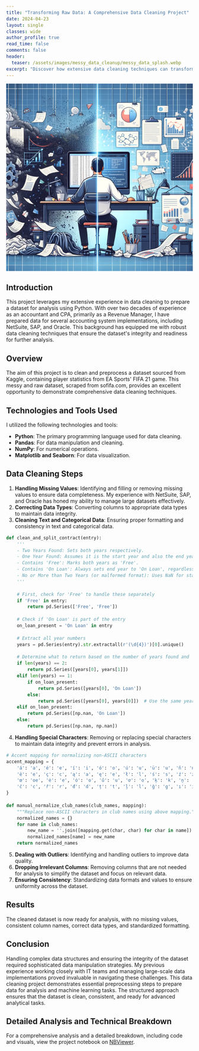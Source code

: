 ```yaml
---
title: "Transforming Raw Data: A Comprehensive Data Cleaning Project"
date: 2024-04-23
layout: single
classes: wide
author_profile: true
read_time: false
comments: false
header:
  teaser: /assets/images/messy_data_cleanup/messy_data_splash.webp
excerpt: "Discover how extensive data cleaning techniques can transform messy, raw datasets into clean, ready-to-analyze data."
---
```


![Messy Data Image](/assets/images/messy_data_cleanup/messy_data_splash.webp)

## Introduction

This project leverages my extensive experience in data cleaning to prepare a dataset for analysis using Python. With over two decades of experience as an accountant and CPA, primarily as a Revenue Manager, I have prepared data for several accounting system implementations, including NetSuite, SAP, and Oracle. This background has equipped me with robust data cleaning techniques that ensure the dataset's integrity and readiness for further analysis.

## Overview

The aim of this project is to clean and preprocess a dataset sourced from Kaggle, containing player statistics from EA Sports' FIFA 21 game. This messy and raw dataset, scraped from sofifa.com, provides an excellent opportunity to demonstrate comprehensive data cleaning techniques.

## Technologies and Tools Used

I utilized the following technologies and tools:
- **Python**: The primary programming language used for data cleaning.
- **Pandas**: For data manipulation and cleaning.
- **NumPy**: For numerical operations.
- **Matplotlib and Seaborn**: For data visualization.

## Data Cleaning Steps

1. **Handling Missing Values**: Identifying and filling or removing missing values to ensure data completeness. My experience with NetSuite, SAP, and Oracle has honed my ability to manage large datasets effectively.
2. **Correcting Data Types**: Converting columns to appropriate data types to maintain data integrity.
3. **Cleaning Text and Categorical Data**: Ensuring proper formatting and consistency in text and categorical data.

```python
def clean_and_split_contract(entry):
    '''
    - Two Years Found: Sets both years respectively.
    - One Year Found: Assumes it is the start year and also the end year unless 'On Loan' is present.
    - Contains 'Free': Marks both years as 'Free'.
    - Contains 'On Loan': Always sets end year to 'On Loan', regardless of the number of years extracted.
    - No or More than Two Years (or malformed format): Uses NaN for start year and sets end year to 'On Loan' if specified.
    '''
    
    # First, check for 'Free' to handle these separately
    if 'Free' in entry:
        return pd.Series(['Free', 'Free'])

    # Check if 'On Loan' is part of the entry
    on_loan_present = 'On Loan' in entry

    # Extract all year numbers
    years = pd.Series(entry).str.extractall(r'(\d{4})')[0].unique()

    # Determine what to return based on the number of years found and 'On Loan' status
    if len(years) == 2:
        return pd.Series([years[0], years[1]])
    elif len(years) == 1:
        if on_loan_present:
            return pd.Series([years[0], 'On Loan'])
        else:
            return pd.Series([years[0], years[0]])  # Use the same year for both start and end
    elif on_loan_present:
        return pd.Series([np.nan, 'On Loan'])
    else:
        return pd.Series([np.nan, np.nan])
```

4. **Handling Special Characters**: Removing or replacing special characters to maintain data integrity and prevent errors in analysis.

```python
# Accent mapping for normalizing non-ASCII characters
accent_mapping = {
    'á': 'a', 'é': 'e', 'í': 'i', 'ó': 'o', 'ú': 'u', 'ü': 'u', 'ñ': 'n', 'ß': 'ss', 'ö': 'o', 'ä': 'a',
    'ë': 'e', 'ç': 'c', 'ą': 'a', 'ę': 'e', 'ł': 'l', 'ś': 's', 'ź': 'z', 'ż': 'z', 'ø': 'o', 'å': 'a',
    'œ': 'oe', 'ė': 'e', 'ȯ': 'o', 'ű': 'u', 'ơ': 'o', 'ķ': 'k', 'ņ': 'n', 'ģ': 'g', 'š': 's', 'ž': 'z',
    'č': 'c', 'ř': 'r', 'đ': 'd', 'ț': 't', 'ļ': 'l', 'ğ': 'g', 'ı': 'i', 'Č': 'C', 'Ž': 'Z', 'Ş': 'S'
}

def manual_normalize_club_names(club_names, mapping):
    """Replace non-ASCII characters in club names using above mapping."""
    normalized_names = {}
    for name in club_names:
        new_name = ''.join([mapping.get(char, char) for char in name])
        normalized_names[name] = new_name
    return normalized_names
```


5. **Dealing with Outliers**: Identifying and handling outliers to improve data quality.
6. **Dropping Irrelevant Columns**: Removing columns that are not needed for analysis to simplify the dataset and focus on relevant data.
7. **Ensuring Consistency**: Standardizing data formats and values to ensure uniformity across the dataset.

## Results

The cleaned dataset is now ready for analysis, with no missing values, consistent column names, correct data types, and standardized formatting.

## Conclusion

Handling complex data structures and ensuring the integrity of the dataset required sophisticated data manipulation strategies. My previous experience working closely with IT teams and managing large-scale data implementations proved invaluable in navigating these challenges. This data cleaning project demonstrates essential preprocessing steps to prepare data for analysis and machine learning tasks. The structured approach ensures that the dataset is clean, consistent, and ready for advanced analytical tasks.

## Detailed Analysis and Technical Breakdown

For a comprehensive analysis and a detailed breakdown, including code and visuals, view the project notebook on [NBViewer](https://nbviewer.org/github/yourusername/yourrepo/blob/master/notebooks/customer_churn_analysis.ipynb).
